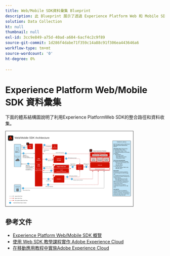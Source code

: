 ```yaml
---
title: Web/Mobile SDK資料彙集 Blueprint
description: 此 Blueprint 展示了透過 Experience Platform Web 和 Mobile SDK 的架構和擷取
solution: Data Collection
kt: null
thumbnail: null
exl-id: 3cc9e849-a75d-40ad-a604-6acf4c2c9f89
source-git-commit: 1d286f4dabe71f359c14a88c91f306ea443646a6
workflow-type: tm+mt
source-wordcount: '0'
ht-degree: 0%

---
```


# Experience Platform Web/Mobile SDK 資料彙集

下面的體系結構圖說明了利用Experience PlatformWeb SDK的整合路徑和資料收集。

<img src="assets/web_sdk_flow.png" alt="使用 Experience Platform Web 和 Mobile SDK 實施的參考架構" style="width:80%; border:1px solid #4a4a4a" />

## 參考文件

* [Experience Platform Web/Mobile SDK 概覽](https://experienceleague.adobe.com/docs/experience-platform/edge/home.html?lang=zh-Hant)
* [使用 Web SDK 教學課程實作 Adobe Experience Cloud](https://experienceleague.adobe.com/docs/platform-learn/implement-web-sdk/overview.html)
* [在移動應用教程中實施Adobe Experience Cloud](https://experienceleague.adobe.com/docs/platform-learn/implement-mobile-sdk/overview.html)